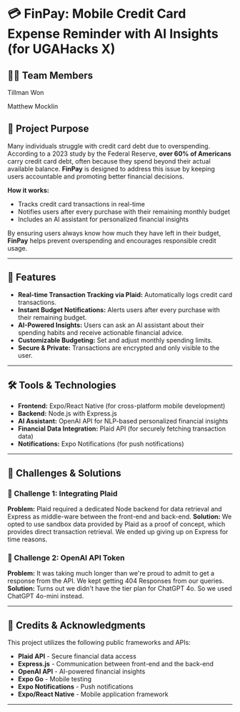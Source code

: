 # 💳 FinPay: Mobile Credit Card Expense Reminder with AI Insights (for UGAHacks X)

## 👨‍💻 Team Members
Tillman Won

Matthew Mocklin

## 📌 Project Purpose
Many individuals struggle with credit card debt due to overspending. According to a 2023 study by the Federal Reserve, **over 60% of Americans** carry credit card debt, often because they spend beyond their actual available balance. **FinPay** is designed to address this issue by keeping users accountable and promoting better financial decisions.

**How it works:**
- Tracks credit card transactions in real-time
- Notifies users after every purchase with their remaining monthly budget
- Includes an AI assistant for personalized financial insights

By ensuring users always know how much they have left in their budget, **FinPay** helps prevent overspending and encourages responsible credit usage.

---

## 🚀 Features
- **Real-time Transaction Tracking via Plaid:** Automatically logs credit card transactions.
- **Instant Budget Notifications:** Alerts users after every purchase with their remaining budget.
- **AI-Powered Insights:** Users can ask an AI assistant about their spending habits and receive actionable financial advice.
- **Customizable Budgeting:** Set and adjust monthly spending limits.
- **Secure & Private:** Transactions are encrypted and only visible to the user.

---

## 🛠️ Tools & Technologies
- **Frontend:** Expo/React Native (for cross-platform mobile development)
- **Backend:** Node.js with Express.js
- **AI Assistant:** OpenAI API for NLP-based personalized financial insights
- **Financial Data Integration:** Plaid API (for securely fetching transaction data)
- **Notifications:** Expo Notifications (for push notifications)

---

## 🚧 Challenges & Solutions
### 🔴 Challenge 1: Integrating Plaid
**Problem:** Plaid required a dedicated Node backend for data retrieval and Express as middle-ware between the front-end and back-end.
**Solution:** We opted to use sandbox data provided by Plaid as a proof of concept, which provides direct transaction retrieval. We ended up giving up on Express for time reasons.

### 🔴 Challenge 2: OpenAI API Token
**Problem:** It was taking much longer than we're proud to admit to get a response from the API. We kept getting 404 Responses from our queries.
**Solution:** Turns out we didn't have the tier plan for ChatGPT 4o. So we used ChatGPT 4o-mini instead.

---

## 📜 Credits & Acknowledgments
This project utilizes the following public frameworks and APIs:
- **Plaid API** - Secure financial data access
- **Express.js** - Communication between front-end and the back-end
- **OpenAI API** - AI-powered financial insights
- **Expo Go** - Mobile testing
- **Expo Notifications** - Push notifications
- **Expo/React Native** - Mobile application framework

---

